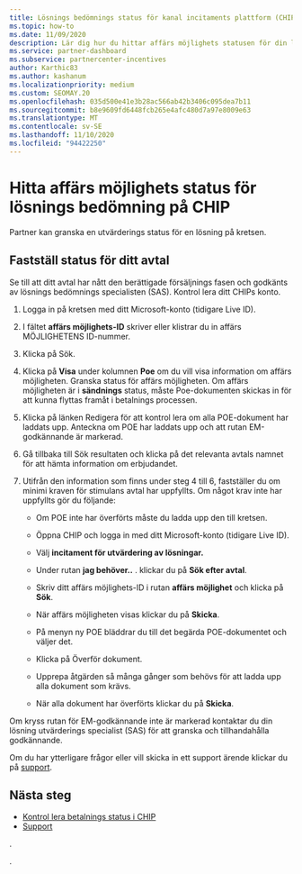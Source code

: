 ```yaml
---
title: Lösnings bedömnings status för kanal incitaments plattform (CHIP)
ms.topic: how-to
ms.date: 11/09/2020
description: Lär dig hur du hittar affärs möjlighets statusen för din lösnings bedömning i CHIP.
ms.service: partner-dashboard
ms.subservice: partnercenter-incentives
author: Karthic83
ms.author: kashanum
ms.localizationpriority: medium
ms.custom: SEOMAY.20
ms.openlocfilehash: 035d500e41e3b28ac566ab42b3406c095dea7b11
ms.sourcegitcommit: b8e9609fd6448fcb265e4afc480d7a97e8009e63
ms.translationtype: MT
ms.contentlocale: sv-SE
ms.lasthandoff: 11/10/2020
ms.locfileid: "94422250"
---
```

# <a name="find-your-solution-assessments-opportunity-status-on-chip"></a>Hitta affärs möjlighets status för lösnings bedömning på CHIP

Partner kan granska en utvärderings status för en lösning på kretsen.

## <a name="determine-the-status-of-your-deal"></a>Fastställ status för ditt avtal

Se till att ditt avtal har nått den berättigade försäljnings fasen och godkänts av lösnings bedömnings specialisten (SAS). Kontrol lera ditt CHIPs konto.

1. Logga in på kretsen med ditt Microsoft-konto (tidigare Live ID).
1. I fältet **affärs möjlighets-ID** skriver eller klistrar du in affärs MÖJLIGHETENS ID-nummer.
3. Klicka på Sök.

1. Klicka på **Visa** under kolumnen **Poe** om du vill visa information om affärs möjligheten. Granska status för affärs möjligheten. Om affärs möjligheten är i **sändnings** status, måste Poe-dokumenten skickas in för att kunna flyttas framåt i betalnings processen.
 
1. Klicka på länken Redigera för att kontrol lera om alla POE-dokument har laddats upp. Anteckna om POE har laddats upp och att rutan EM-godkännande är markerad.
 
1. Gå tillbaka till Sök resultaten och klicka på det relevanta avtals namnet för att hämta information om erbjudandet. 

1. Utifrån den information som finns under steg 4 till 6, fastställer du om minimi kraven för stimulans avtal har uppfyllts. Om något krav inte har uppfyllts gör du följande:
 
     - Om POE inte har överförts måste du ladda upp den till kretsen.
 
     - Öppna CHIP och logga in med ditt Microsoft-konto (tidigare Live ID).
 
     - Välj **incitament för utvärdering av lösningar.**

     - Under rutan **jag behöver..** . klickar du på **Sök efter avtal**.

     - Skriv ditt affärs möjlighets-ID i rutan **affärs möjlighet** och klicka på **Sök**.

     - När affärs möjligheten visas klickar du på **Skicka**.
  
     - På menyn ny POE bläddrar du till det begärda POE-dokumentet och väljer det.

     - Klicka på Överför dokument.

     - Upprepa åtgärden så många gånger som behövs för att ladda upp alla dokument som krävs.

     - När alla dokument har överförts klickar du på **Skicka**.

Om kryss rutan för EM-godkännande inte är markerad kontaktar du din lösning utvärderings specialist (SAS) för att granska och tillhandahålla godkännande.
 
Om du har ytterligare frågor eller vill skicka in ett support ärende klickar du på [support](report-problems-with-partner-center.md).

## <a name="next-steps"></a>Nästa steg

- [Kontrol lera betalnings status i CHIP](chip-payment-status.md)
- [Support](report-problems-with-partner-center.md)

.




.





